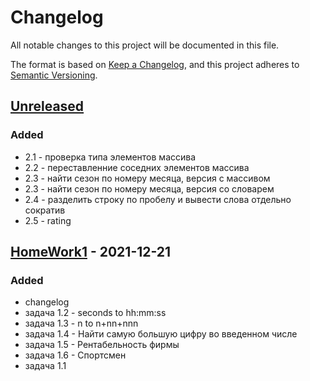 # Changelog
All notable changes to this project will be documented in this file.

The format is based on [Keep a Changelog](https://keepachangelog.com/en/1.0.0/),
and this project adheres to [Semantic Versioning](https://semver.org/spec/v2.0.0.html).

## [Unreleased]
### Added
- 2.1 - проверка типа элементов массива
- 2.2 - переставленние соседних элементов массива
- 2.3 - найти сезон по номеру месяца, версия с массивом
- 2.3 - найти сезон по номеру месяца, версия со словарем
- 2.4 - разделить строку по пробелу и вывести слова отдельно сократив
- 2.5 - rating

## [HomeWork1] - 2021-12-21
### Added
- changelog
- задача 1.2 - seconds to hh:mm:ss
- задача 1.3 - n to n+nn+nnn
- задача 1.4 - Найти самую большую цифру во введенном числе
- задача 1.5 - Рентабельность фирмы
- задача 1.6 - Спортсмен
- задача 1.1

[Unreleased]: https://github.com/ArtemNikolaev/gb-hw/compare/hw1...HEAD
[HomeWork1]: https://github.com/ArtemNikolaev/gb-hw/releases/tag/hw1